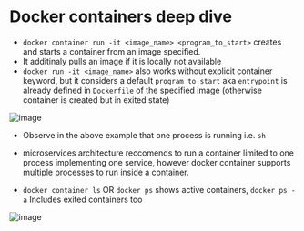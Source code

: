 # Docker containers deep dive

* `docker container run -it <image_name> <program_to_start>` creates and starts a container from an image specified.
* It additinaly pulls an image if it is locally not available
* `docker run -it <image_name>` also works without explicit container keyword, but it considers a default `program_to_start` aka `entrypoint` is already defined in `Dockerfile` of the specified image (otherwise container is created but in exited state)

![image](https://user-images.githubusercontent.com/13016162/62453065-2a560e80-b78f-11e9-9050-2bbfe4c04816.png)

* Observe in the above example that one process is running i.e. `sh` 
* microservices architecture reccomends to run a container limited to one process implementing one service, however docker container supports multiple processes to run inside a container.

* `docker container ls` OR `docker ps` shows active containers, `docker ps -a` Includes exited containers too

![image](https://user-images.githubusercontent.com/13016162/62452350-a0597600-b78d-11e9-96aa-68f504609fbe.png)
